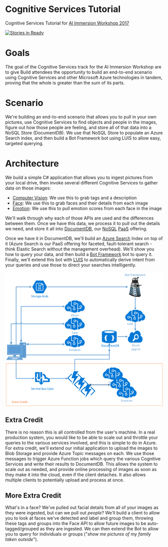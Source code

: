 # Cognitive Services Tutorial

Cognitive Services Tutorial for [AI Immersion Workshop 2017](https://blogs.technet.microsoft.com/machinelearning/2017/03/13/microsoft-ai-immersion-workshop-in-seattle-may-9th-2017/)

[![Stories in Ready](https://badge.waffle.io/noodlefrenzy/CognitiveServicesTutorial.svg?label=ready&title=Ready)](http://waffle.io/noodlefrenzy/CognitiveServicesTutorial)

# Goals

The goal of the Cognitive Services track for the AI Immersion Workshop are to give Build attendees the opportunity to build an end-to-end scenario using Cognitive Services and other Microsoft Azure technologies in tandem, proving that the whole is greater than the sum of its parts.

# Scenario

We're building an end-to-end scenario that allows you to pull in your own pictures, use Cognitive Services to find objects and people in the images, figure out how those people are feeling, and store all of that data into a NoSQL Store (DocumentDB). We use that NoSQL Store to populate an Azure Search index, and then build a Bot Framework bot using LUIS to allow easy, targeted querying.

# Architecture

We build a simple C# application that allows you to ingest pictures from your local drive, then invoke several different Cognitive Services to gather data on those images:

- [Computer Vision](https://www.microsoft.com/cognitive-services/en-us/computer-vision-api): We use this to grab tags and a description
- [Face](https://www.microsoft.com/cognitive-services/en-us/face-api): We use this to grab faces and their details from each image
- [Emotion](https://www.microsoft.com/cognitive-services/en-us/emotion-api): We use this to pull emotion scores from each face in the image

We'll walk through why each of those APIs are used and the differences between them. Once we have this data, we process it to pull out the details we need, and store it all into [DocumentDB](https://azure.microsoft.com/en-us/services/documentdb/), our [NoSQL](https://en.wikipedia.org/wiki/NoSQL) [PaaS](https://azure.microsoft.com/en-us/overview/what-is-paas/) offering.

Once we have it in DocumentDB, we'll build an [Azure Search](https://azure.microsoft.com/en-us/services/search/) Index on top of it (Azure Search is our PaaS offering for faceted, fault-tolerant search - think Elastic Search without the management overhead). We'll show you how to query your data, and then build a [Bot Framework](https://dev.botframework.com/) bot to query it. Finally, we'll extend this bot with [LUIS](https://www.microsoft.com/cognitive-services/en-us/language-understanding-intelligent-service-luis) to automatically derive intent from your queries and use those to direct your searches intelligently. 

![Architecture Diagram](./AI_Immersion_Arch.png)

## Extra Credit

There is no reason this is all controlled from the user's machine. In a real production system, you would like to be able to scale out and throttle your queries to the various services involved, and this is simple to do in Azure. For extra credit, we'll extend our initial application to upload the images to Blob Storage and provide Azure Topic messages on each. We use those messages to trigger Azure Function jobs which query the various Cognitive Services and write their results to DocumentDB. This allows the system to scale out as needed, and provide online processing of images as soon as they make it into the cloud, even if the client detaches. It also allows multiple clients to potentially upload and process at once.

## More Extra Credit

What's in a face? We've pulled out facial details from all of your images as they were ingested, but can we pull out _people_? We'll build a client to allow you to look at faces we've detected and label and group them, throwing these tags and groups into the Face API to allow future images to be auto-tagged/grouped as they are ingested. We can then extend the Bot to allow you to query for individuals or groups ("_show me pictures of my family taken outside_"). 